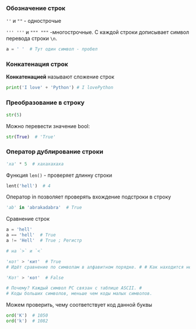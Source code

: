 ### Обозначение строк

`''` и `""` - однострочые

`''' '''` и `""" """` -многострочные. С каждой строки дописывает символ перевода строки `\n`.

```Python
a = ' '  # Тут один символ - пробел
```


### Конкатенация строк 

**Конкатенацией** называют сложение строк

```Python
print('I love' + 'Python') # I lovePython
```


### Преобразование в строку

```Python
str(5)
```

Можно перевести значение bool:

```Python
str(True)  # 'True'
```

### Оператор дублирование строки

```Python
'xa' * 5  # xaxaxaxaxa
```


Функция `len()` - проверяет длинну строки

```Python
lent('hell')  # 4
```

Оператор in позволяет проверять вхождение подстроки в строку 

```Python
'ab' in 'abrakadabra'  # True
```

Сравнение строк

```Python
a = 'hell'
a == 'hell'  # True
a != 'Hell'  # True ; Регистр

# на `>` и `<`

'кот' > 'кит'  # True
# Идёт сравнение по символам в алфавитном порядке. # # Как находится несответствие --> выбирает по условию и выходит

'Кот' > 'кот'  # False

# Почему? Каждый символ PC связан с таблице ASCII. # 
# Коды больших символов, меньше чем коды малых символов.
```

Можем проверить, чему соответствует код данной буквы

```Python
ord('K')  # 1050
ord('k')  # 1082
```